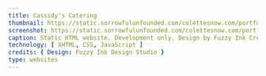 ```yaml
---
title: Cassidy's Catering
thumbnail: https://static.sorrowfulunfounded.com/colettesnow.com/portfolio/cassidys-catering/thumbnailx.png
screenshot: https://static.sorrowfulunfounded.com/colettesnow.com/portfolio/cassidys-catering/screenshot.png
caption: Static HTML website. Development only. Design by Fuzzy Ink Creative
technology: [ XHTML, CSS, JavaScript ]
credits: { Design: Fuzzy Ink Design Studio }
type: websites
---
```

